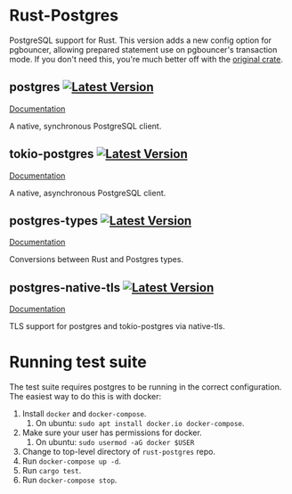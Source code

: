 # Rust-Postgres

PostgreSQL support for Rust. This version adds a new config option for
pgbouncer, allowing prepared statement use on pgbouncer's transaction mode. If
you don't need this, you're much better off with the [original
crate](https://crates.io/crates/postgres).

## postgres [![Latest Version](https://img.shields.io/crates/v/prisma-postgres.svg)](https://crates.io/crates/prisma-postgres)

[Documentation](https://docs.rs/prisma-postgres)

A native, synchronous PostgreSQL client.

## tokio-postgres [![Latest Version](https://img.shields.io/crates/v/tokio-postgres.svg)](https://crates.io/crates/prisma-tokio-postgres)

[Documentation](https://docs.rs/prisma-tokio-postgres)

A native, asynchronous PostgreSQL client.

## postgres-types [![Latest Version](https://img.shields.io/crates/v/postgres-types.svg)](https://crates.io/crates/prisma-postgres-types)

[Documentation](https://docs.rs/prisma-postgres-types)

Conversions between Rust and Postgres types.

## postgres-native-tls [![Latest Version](https://img.shields.io/crates/v/postgres-native-tls.svg)](https://crates.io/crates/prisma-postgres-native-tls)

[Documentation](https://docs.rs/prisma-postgres-native-tls)

TLS support for postgres and tokio-postgres via native-tls.

# Running test suite

The test suite requires postgres to be running in the correct configuration. The easiest way to do this is with docker:

1. Install `docker` and `docker-compose`.
   1. On ubuntu: `sudo apt install docker.io docker-compose`.
1. Make sure your user has permissions for docker.
   1. On ubuntu: ``sudo usermod -aG docker $USER``
1. Change to top-level directory of `rust-postgres` repo.
1. Run `docker-compose up -d`.
1. Run `cargo test`.
1. Run `docker-compose stop`.
